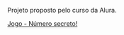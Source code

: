 Projeto proposto pelo curso da Alura.

<a href="https://samuel-lacerda.github.io/js-validacoes-e-reconhecimento-de-voz/numero-escreto/index.html" target="_blank">Jogo - Número secreto!</a>
